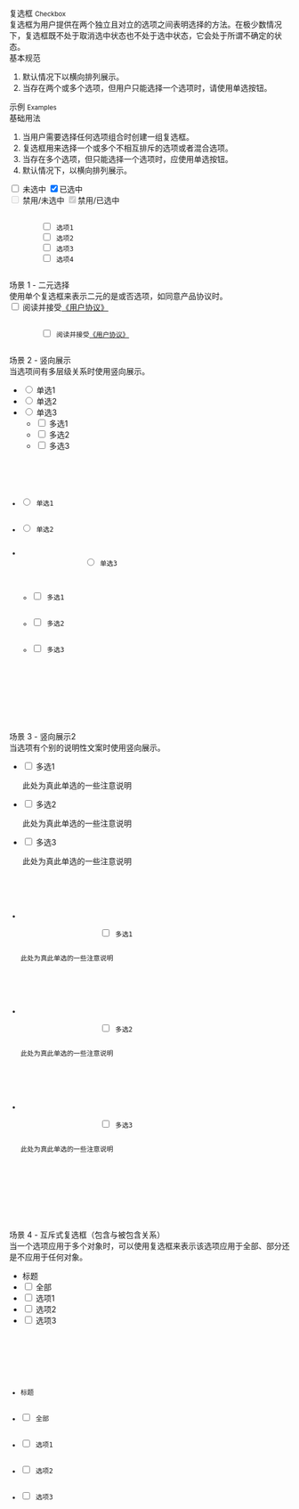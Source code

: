 <div class="mb40">
    <div class="fontsize-20">复选框 <small>Checkbox</small></div>
    <div class="color-999 mt4">复选框为用户提供在两个独立且对立的选项之间表明选择的方法。在极少数情况下，复选框既不处于取消选中状态也不处于选中状态，它会处于所谓不确定的状态。</div>
</div>

<div class="usage mb40">
    <div>基本规范</div>
    <ol>
        <li>默认情况下以横向排列展示。</li>
        <li>当存在两个或多个选项，但用户只能选择一个选项时，请使用单选按钮。 </li>
    </ol>
</div>

<div class="fontsize-16 mb10">示例 <small>Examples</small></div>

<div class="example">
    <div class="content">
        <div class="content-header">
            <div>基础用法</div>
            <ol class="hide">
                <li>当用户需要选择任何选项组合时创建一组复选框。</li>
                <li>复选框用来选择一个或多个不相互排斥的选项或者混合选项。</li>
                <li>当存在多个选项，但只能选择一个选项时，应使用单选按钮。</li>
                <li>默认情况下，以横向排列展示。</li>
            </ol>
        </div>
        <div class="content-body">
            <div>
                <label><input type="checkbox"> 未选中</label>
                <label><input type="checkbox" checked>已选中</label>
            </div>
            <div>
                <label class="disabled"><input type="checkbox" disabled> 禁用/未选中</label>
                <label class="disabled"><input type="checkbox" checked disabled>禁用/已选中</label>
            </div>
        </div>
    </div>
    <pre><code class="hljs html">
        <label><input type="checkbox"> 选项1</label>
        <label><input type="checkbox"> 选项2</label>
        <label><input type="checkbox"> 选项3</label>
        <label><input type="checkbox"> 选项4</label>
    </code></pre>
</div>

<div class="example">
    <div class="content">
        <div class="content-header">
            <div>场景 1 - 二元选择</div>
            <div class="color-999 mt6">使用单个复选框来表示二元的是或否选项，如同意产品协议时。</div>
        </div>
        <div class="content-body">
            <label><input type="checkbox"> 阅读并接受<a href="javascript:;">《用户协议》</a></label>    
        </div>
    </div>
    <pre><code class="hljs html">
        <label><input type="checkbox"> 阅读并接受<a href="javascript:;">《用户协议》</a></label>
    </code></pre>
</div>

<div class="example">
    <div class="content">
        <div class="content-header">
            <div>场景 2 - 竖向展示</div>
            <div class="color-999 mt6">当选项间有多层级关系时使用竖向展示。</div>
        </div>
        <div class="content-body">
            <ul class="checklist" id="case2">
                <li><label><input type="radio" name="sss" data-linkage-name="all-1"> 单选1</label></li>
                <li><label><input type="radio" name="sss" data-linkage-name="all-2"> 单选2</label></li>
                <li>
                    <label><input type="radio" name="sss" data-linkage-name="all"> 单选3</label>
                    <ul class="checklist">
                        <li><label><input type="checkbox" data-linkage-parent-name="all"> 多选1</label></li>
                        <li><label><input type="checkbox" data-linkage-parent-name="all"> 多选2</label></li>
                        <li><label><input type="checkbox" data-linkage-parent-name="all"> 多选3</label></li>
                    </ul>
                </li>
            </ul>
        </div>
    </div>
    <pre><code class="hljs html">
        <ul class="checklist">
            <li><label><input type="radio" name="sss"> 单选1</label></li>
            <li><label><input type="radio" name="sss"> 单选2</label></li>
            <li>
                <label><input type="radio" name="sss"> 单选3</label>
                <ul class="checklist">
                    <li><label><input type="checkbox"> 多选1</label></li>
                    <li><label><input type="checkbox"> 多选2</label></li>
                    <li><label><input type="checkbox"> 多选3</label></li>
                </ul>
            </li>
        </ul>
    </code></pre>
</div>

<div class="example">
    <div class="content">
        <div class="content-header">
            <div>场景 3 - 竖向展示2</div>
            <div class="color-999 mt6">当选项有个别的说明性文案时使用竖向展示。</div>
        </div>
        <div class="content-body">
            <ul class="checklist">
                <li>
                    <label>
                        <input type="checkbox"> 多选1
                        <p class="desc">此处为真此单选的一些注意说明</p>
                    </label>
                </li>
                <li>
                    <label>
                        <input type="checkbox"> 多选2
                        <p class="desc">此处为真此单选的一些注意说明</p>
                    </label>
                </li>
                <li>
                    <label>
                        <input type="checkbox"> 多选3
                        <p class="desc">此处为真此单选的一些注意说明</p>
                    </label>
                </li>
            </ul>
        </div>
    </div>
    <pre><code class="hljs html">
        <ul class="checklist">
            <li>
                <label>
                    <input type="checkbox"> 多选1
                    <p class="desc">此处为真此单选的一些注意说明</p>
                </label>
            </li>
            <li>
                <label>
                    <input type="checkbox"> 多选2
                    <p class="desc">此处为真此单选的一些注意说明</p>
                </label>
            </li>
            <li>
                <label>
                    <input type="checkbox"> 多选3
                    <p class="desc">此处为真此单选的一些注意说明</p>
                </label>
            </li>
        </ul>
    </code></pre>
</div>

<div class="example">
    <div class="content">
        <div class="content-header">
            <div>场景 4 - 互斥式复选框（包含与被包含关系）</div>
            <div class="color-999 mt6">当一个选项应用于多个对象时，可以使用复选框来表示该选项应用于全部、部分还是不应用于任何对象。</div>
        </div>
        <div class="content-body">
            <div class="checklist-linkage" id="case4">
                <ul>
                    <li><label class="title">标题</li>
                    <li><label><input type="checkbox" data-linkage-name="all"> 全部</label></li>
                    <li><label><input type="checkbox" data-linkage-parent-name="all"> 选项1</label></li>
                    <li><label><input type="checkbox" data-linkage-parent-name="all"> 选项2</label></li>
                    <li><label><input type="checkbox" data-linkage-parent-name="all"> 选项3</label></li>
                </ul>
            </div>
        </div>
    </div>
    <pre><code class="hljs html">
        <div class="checklist-linkage">
            <ul>
                <li><label class="title">标题</li>
                <li><label><input type="checkbox" data-linkage-name="all"> 全部</label></li>
                <li><label><input type="checkbox" data-linkage-parent-name="all"> 选项1</label></li>
                <li><label><input type="checkbox" data-linkage-parent-name="all"> 选项2</label></li>
                <li><label><input type="checkbox" data-linkage-parent-name="all"> 选项3</label></li>
            </ul>
        </div>
    </code></pre>
</div>

<script type="text/javascript">
    require(['components/table/linkage'], function(Linkage) {
        Linkage('#case2')
        Linkage('#case4')
    })
</script>